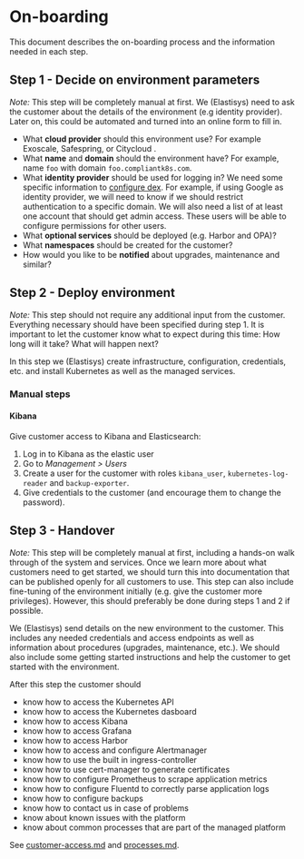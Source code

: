 # On-boarding

This document describes the on-boarding process and the information needed in each step.

## Step 1 - Decide on environment parameters

*Note:* This step will be completely manual at first.
We (Elastisys) need to ask the customer about the details of the environment (e.g identity provider).
Later on, this could be automated and turned into an online form to fill in.

- What **cloud provider** should this environment use?
  For example Exoscale, Safespring, or Citycloud .
- What **name** and **domain** should the environment have?
  For example, name `foo` with domain `foo.compliantk8s.com`.
- What **identity provider** should be used for logging in?
  We need some specific information to [configure dex](https://github.com/dexidp/dex#connectors).
  For example, if using Google as identity provider, we will need to know if we should restrict authentication to a specific domain.
  We will also need a list of at least one account that should get admin access.
  These users will be able to configure permissions for other users.
- What **optional services** should be deployed (e.g. Harbor and OPA)?
- What **namespaces** should be created for the customer?
- How would you like to be **notified** about upgrades, maintenance and similar?

## Step 2 - Deploy environment

*Note:* This step should not require any additional input from the customer.
Everything necessary should have been specified during step 1.
It is important to let the customer know what to expect during this time: How long will it take? What will happen next?

In this step we (Elastisys) create infrastructure, configuration, credentials, etc. and install Kubernetes as well as the managed services.

### Manual steps

#### Kibana

Give customer access to Kibana and Elasticsearch:

1. Log in to Kibana as the elastic user
2. Go to *Management > Users*
3. Create a user for the customer with roles `kibana_user`, `kubernetes-log-reader` and `backup-exporter`.
4. Give credentials to the customer (and encourage them to change the password).

## Step 3 - Handover

*Note:* This step will be completely manual at first, including a hands-on walk through of the system and services.
Once we learn more about what customers need to get started, we should turn this into documentation that can be published openly for all customers to use.
This step can also include fine-tuning of the environment initially (e.g. give the customer more privileges).
However, this should preferably be done during steps 1 and 2 if possible.

We (Elastisys) send details on the new environment to the customer.
This includes any needed credentials and access endpoints as well as information about procedures (upgrades, maintenance, etc.).
We should also include some getting started instructions and help the customer to get started with the environment.

After this step the customer should

- know how to access the Kubernetes API
- know how to access the Kubernetes dasboard
- know how to access Kibana
- know how to access Grafana
- know how to access Harbor
- know how to access and configure Alertmanager
- know how to use the built in ingress-controller
- know how to use cert-manager to generate certificates
- know how to configure Prometheus to scrape application metrics
- know how to configure Fluentd to correctly parse application logs
- know how to configure backups
- know how to contact us in case of problems
- know about known issues with the platform
- know about common processes that are part of the managed platform

See [customer-access.md](customer-access.md) and [processes.md](processes.md).
